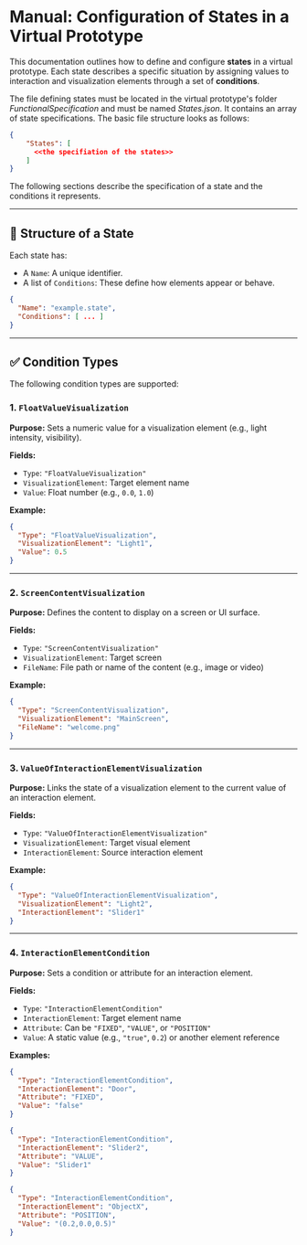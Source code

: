 # Manual: Configuration of States in a Virtual Prototype

This documentation outlines how to define and configure **states** in a virtual prototype. Each state describes a specific situation by assigning values to interaction and visualization elements through a set of **conditions**.

The file defining states must be located in the virtual prototype's folder *FunctionalSpecification* and must be named *States.json*. It contains an array of state specifications. The basic file structure looks as follows:

```json
{
    "States": [
      <<the specifiation of the states>>
    ]
}
```

The following sections describe the specification of a state and the conditions it represents.

---

## 🧩 Structure of a State

Each state has:
- A `Name`: A unique identifier.
- A list of `Conditions`: These define how elements appear or behave.

```json
{
  "Name": "example.state",
  "Conditions": [ ... ]
}
```

---

## ✅ Condition Types

The following condition types are supported:

### 1. `FloatValueVisualization`
**Purpose:** Sets a numeric value for a visualization element (e.g., light intensity, visibility).

**Fields:**
- `Type`: `"FloatValueVisualization"`
- `VisualizationElement`: Target element name
- `Value`: Float number (e.g., `0.0`, `1.0`)

**Example:**
```json
{
  "Type": "FloatValueVisualization",
  "VisualizationElement": "Light1",
  "Value": 0.5
}
```

---

### 2. `ScreenContentVisualization`
**Purpose:** Defines the content to display on a screen or UI surface.

**Fields:**
- `Type`: `"ScreenContentVisualization"`
- `VisualizationElement`: Target screen
- `FileName`: File path or name of the content (e.g., image or video)

**Example:**
```json
{
  "Type": "ScreenContentVisualization",
  "VisualizationElement": "MainScreen",
  "FileName": "welcome.png"
}
```

---

### 3. `ValueOfInteractionElementVisualization`
**Purpose:** Links the state of a visualization element to the current value of an interaction element.

**Fields:**
- `Type`: `"ValueOfInteractionElementVisualization"`
- `VisualizationElement`: Target visual element
- `InteractionElement`: Source interaction element

**Example:**
```json
{
  "Type": "ValueOfInteractionElementVisualization",
  "VisualizationElement": "Light2",
  "InteractionElement": "Slider1"
}
```

---

### 4. `InteractionElementCondition`
**Purpose:** Sets a condition or attribute for an interaction element.

**Fields:**
- `Type`: `"InteractionElementCondition"`
- `InteractionElement`: Target element name
- `Attribute`: Can be `"FIXED"`, `"VALUE"`, or `"POSITION"`
- `Value`: A static value (e.g., `"true"`, `0.2`) or another element reference

**Examples:**
```json
{
  "Type": "InteractionElementCondition",
  "InteractionElement": "Door",
  "Attribute": "FIXED",
  "Value": "false"
}
```

```json
{
  "Type": "InteractionElementCondition",
  "InteractionElement": "Slider2",
  "Attribute": "VALUE",
  "Value": "Slider1"
}
```

```json
{
  "Type": "InteractionElementCondition",
  "InteractionElement": "ObjectX",
  "Attribute": "POSITION",
  "Value": "(0.2,0.0,0.5)"
}
```
